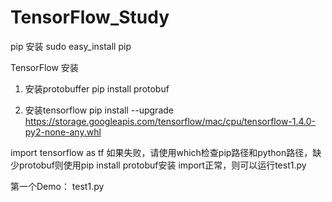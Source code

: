 # TensorFlow_Study
pip 安装
sudo easy_install pip

TensorFlow 安装
1. 安装protobuffer
   pip install protobuf
   
2. 安装tensorflow
  pip install --upgrade  https://storage.googleapis.com/tensorflow/mac/cpu/tensorflow-1.4.0-py2-none-any.whl
  
import tensorflow as tf 如果失败，请使用which检查pip路径和python路径，缺少protobuf则使用pip install protobuf安装
import正常，则可以运行test1.py

 第一个Demo：
 test1.py
